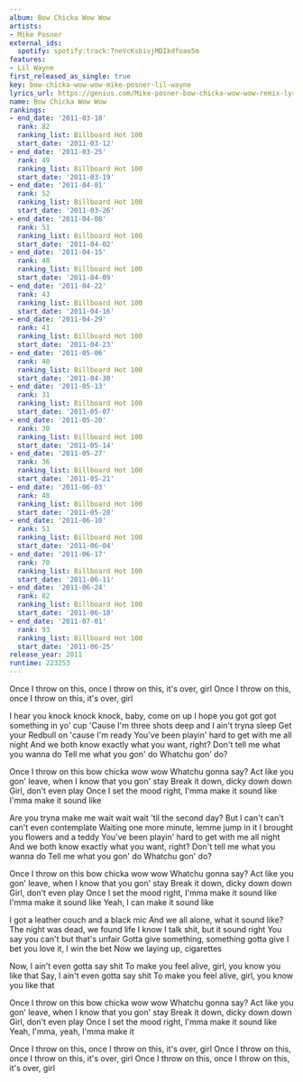 ```yaml
---
album: Bow Chicka Wow Wow
artists:
- Mike Posner
external_ids:
  spotify: spotify:track:7neVcKsbivjMDIkdfoao5m
features:
- Lil Wayne
first_released_as_single: true
key: bow-chicka-wow-wow-mike-posner-lil-wayne
lyrics_url: https://genius.com/Mike-posner-bow-chicka-wow-wow-remix-lyrics
name: Bow Chicka Wow Wow
rankings:
- end_date: '2011-03-18'
  rank: 82
  ranking_list: Billboard Hot 100
  start_date: '2011-03-12'
- end_date: '2011-03-25'
  rank: 49
  ranking_list: Billboard Hot 100
  start_date: '2011-03-19'
- end_date: '2011-04-01'
  rank: 52
  ranking_list: Billboard Hot 100
  start_date: '2011-03-26'
- end_date: '2011-04-08'
  rank: 51
  ranking_list: Billboard Hot 100
  start_date: '2011-04-02'
- end_date: '2011-04-15'
  rank: 48
  ranking_list: Billboard Hot 100
  start_date: '2011-04-09'
- end_date: '2011-04-22'
  rank: 43
  ranking_list: Billboard Hot 100
  start_date: '2011-04-16'
- end_date: '2011-04-29'
  rank: 41
  ranking_list: Billboard Hot 100
  start_date: '2011-04-23'
- end_date: '2011-05-06'
  rank: 40
  ranking_list: Billboard Hot 100
  start_date: '2011-04-30'
- end_date: '2011-05-13'
  rank: 31
  ranking_list: Billboard Hot 100
  start_date: '2011-05-07'
- end_date: '2011-05-20'
  rank: 30
  ranking_list: Billboard Hot 100
  start_date: '2011-05-14'
- end_date: '2011-05-27'
  rank: 36
  ranking_list: Billboard Hot 100
  start_date: '2011-05-21'
- end_date: '2011-06-03'
  rank: 48
  ranking_list: Billboard Hot 100
  start_date: '2011-05-28'
- end_date: '2011-06-10'
  rank: 51
  ranking_list: Billboard Hot 100
  start_date: '2011-06-04'
- end_date: '2011-06-17'
  rank: 70
  ranking_list: Billboard Hot 100
  start_date: '2011-06-11'
- end_date: '2011-06-24'
  rank: 82
  ranking_list: Billboard Hot 100
  start_date: '2011-06-18'
- end_date: '2011-07-01'
  rank: 93
  ranking_list: Billboard Hot 100
  start_date: '2011-06-25'
release_year: 2011
runtime: 223253
---
```

Once I throw on this, once I throw on this, it's over, girl
Once I throw on this, once I throw on this, it's over, girl


I hear you knock knock knock, baby, come on up
I hope you got got got something in yo' cup
'Cause I'm three shots deep and I ain't tryna sleep
Get your Redbull on 'cause I'm ready
You've been playin' hard to get with me all night
And we both know exactly what you want, right?
Don't tell me what you wanna do
Tell me what you gon' do
Whatchu gon' do?


Once I throw on this bow chicka wow wow
Whatchu gonna say?
Act like you gon' leave, when I know that you gon' stay
Break it down, dicky down down
Girl, don't even play
Once I set the mood right, I'mma make it sound like
I'mma make it sound like


Are you tryna make me wait wait wait 'til the second day?
But I can't can't can't even contemplate
Waiting one more minute, lemme jump in it
I brought you flowers and a teddy
You've been playin' hard to get with me all night
And we both know exactly what you want, right?
Don't tell me what you wanna do
Tell me what you gon' do
Whatchu gon' do?


Once I throw on this bow chicka wow wow
Whatchu gonna say?
Act like you gon' leave, when I know that you gon' stay
Break it down, dicky down down
Girl, don't even play
Once I set the mood right, I'mma make it sound like
I'mma make it sound like
Yeah, I can make it sound like


I got a leather couch and a black mic
And we all alone, what it sound like?
The night was dead, we found life
I know I talk shit, but it sound right
You say you can't but that's unfair
Gotta give something, something gotta give
I bet you love it, I win the bet
Now we laying up, cigarettes


Now, I ain't even gotta say shit
To make you feel alive, girl, you know you like that
Say, I ain't even gotta say shit
To make you feel alive, girl, you know you like that


Once I throw on this bow chicka wow wow
Whatchu gonna say?
Act like you gon' leave, when I know that you gon' stay
Break it down, dicky down down
Girl, don't even play
Once I set the mood right, I'mma make it sound like
Yeah, I'mma, yeah, I'mma make it


Once I throw on this, once I throw on this, it's over, girl
Once I throw on this, once I throw on this, it's over, girl
Once I throw on this, once I throw on this, it's over, girl

